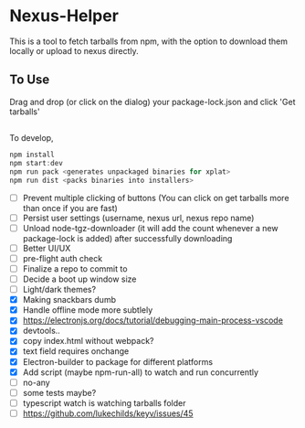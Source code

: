 # Nexus-Helper

This is a tool to fetch tarballs from npm, with the option to download them locally or upload to nexus directly.

## To Use

Drag and drop (or click on the dialog) your package-lock.json and click 'Get tarballs'

##

To develop,

```js
npm install
npm start:dev
npm run pack <generates unpackaged binaries for xplat>
npm run dist <packs binaries into installers>
```

- [ ] Prevent multiple clicking of buttons (You can click on get tarballs more than once if you are fast)
- [ ] Persist user settings (username, nexus url, nexus repo name)
- [ ] Unload node-tgz-downloader (it will add the count whenever a new package-lock is added) after successfully downloading
- [ ] Better UI/UX
- [ ] pre-flight auth check
- [ ] Finalize a repo to commit to
- [ ] Decide a boot up window size
- [ ] Light/dark themes?
- [x] Making snackbars dumb
- [x] Handle offline mode more subtlely
- [x] https://electronjs.org/docs/tutorial/debugging-main-process-vscode
- [x] devtools..
- [x] copy index.html without webpack?
- [x] text field requires onchange
- [x] Electron-builder to package for different platforms
- [x] Add script (maybe npm-run-all) to watch and run concurrently
- [ ] no-any
- [ ] some tests maybe?
- [ ] typescript watch is watching tarballs folder
- [ ] https://github.com/lukechilds/keyv/issues/45

```

```
